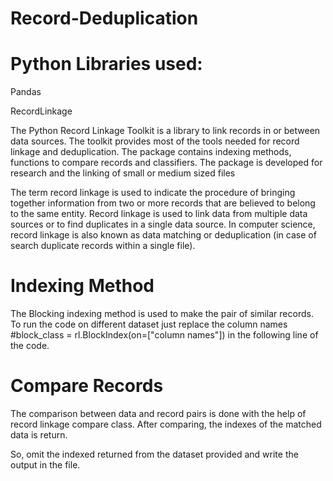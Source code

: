 # Record-Deduplication

# Python Libraries used:

 Pandas
 
 RecordLinkage

The Python Record Linkage Toolkit is a library to link records in or between data sources. The toolkit provides most of the tools needed for record linkage and deduplication. The package contains indexing methods, functions to compare records and classifiers. The package is developed for research and the linking of small or medium sized files

The term record linkage is used to indicate the procedure of bringing together information from two or more records that are believed to belong to the same entity. Record linkage is used to link data from multiple data sources or to find duplicates in a single data source. In computer science, record linkage is also known as data matching or deduplication (in case of search duplicate records within a single file).

# Indexing Method
The Blocking indexing method is used to make the pair of similar records. To run the code on different dataset just replace the column names #block_class = rl.BlockIndex(on=["column names"]) in the following line of the code.

# Compare Records

The comparison between data and record pairs is done with the help of record linkage compare class. After comparing, the indexes of the matched data is return.

So, omit the indexed returned from the dataset provided and write the output in the file.

